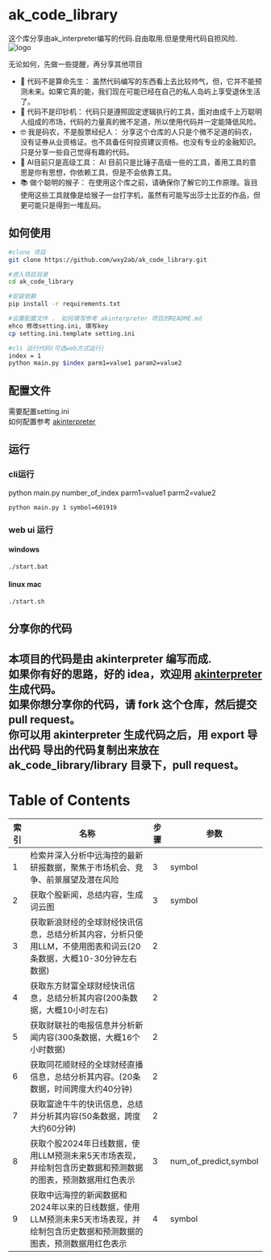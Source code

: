 # ak_code_library
这个库分享由ak_interpreter编写的代码.自由取用.但是使用代码自担风险.  
![logo](https://github.com/wxy2ab/akinterpreter/raw/main/docs/logo256.png)  

无论如何，先做一些提醒，再分享其他项目
- 🔮 代码不是算命先生：
虽然代码编写的东西看上去比较帅气，但，它并不能预测未来。如果它真的能，我们现在可能已经在自己的私人岛屿上享受退休生活了。
- 💸 代码不是印钞机：
代码只是遵照固定逻辑执行的工具，面对由成千上万聪明人组成的市场，代码的力量真的微不足道，所以使用代码并一定能降低风险。
- 🤓 我是码农，不是股票经纪人：
分享这个仓库的人只是个微不足道的码农，没有证券从业资格证。也不具备任何投资建议资格。也没有专业的金融知识。只是分享一些自己觉得有趣的代码。
- 🚀 AI目前只是高级工具：
AI 目前只是比锤子高级一些的工具，善用工具的意思是你有思想，你依赖工具，但是不会依靠工具。
- 📚 做个聪明的猴子：
在使用这个库之前，请确保你了解它的工作原理。盲目使用这些工具就像是给猴子一台打字机，虽然有可能写出莎士比亚的作品，但更可能只是得到一堆乱码。

## 如何使用
```Bash
#clone 项目
git clone https://github.com/wxy2ab/ak_code_library.git

#进入项目目录
cd ak_code_library

#安装依赖
pip install -r requirements.txt

#设置配置文件 ， 如何填写参考 akinterpreter 项目的README.md
ehco 修改setting.ini, 填写key
cp setting.ini.template setting.ini

#cli 运行代码(可选web方式运行)
index = 1
python main.py $index parm1=value1 param2=value2
```

## 配置文件
需要配置setting.ini   
如何配置参考 [akinterpreter](https://github.com/wxy2ab/akinterpreter)

## 运行  
### cli运行
python main.py number_of_index parm1=value1 parm2=value2  
```bash
python main.py 1 symbol=601919
```

### web ui 运行
#### windows
```shell
./start.bat
```
#### linux mac
```bash
./start.sh
```

## 分享你的代码  
本项目的代码是由 akinterpreter 编写而成.  
如果你有好的思路，好的 idea，欢迎用 [akinterpreter](https://github.com/wxy2ab/akinterpreter) 生成代码。  
如果你想分享你的代码，请 fork 这个仓库，然后提交 pull request。  
你可以用 akinterpreter 生成代码之后，用 export 导出代码
导出的代码复制出来放在 ak_code_library/library 目录下，pull request。  
---

# Table of Contents

| 索引 | 名称 | 步骤 | 参数 |
|------|------|------|------|
| 1 | 检索并深入分析中远海控的最新研报数据，聚焦于市场机会、竞争、前景展望及潜在风险 | 3 | symbol |
| 2 | 获取个股新闻，总结内容，生成词云图 | 3 | symbol |
| 3 | 获取新浪财经的全球财经快讯信息，总结分析其内容，分析只使用LLM，不使用图表和词云(20条数据，大概10-30分钟左右数据) | 2 |  |
| 4 | 获取东方财富全球财经快讯信息，总结分析其内容(200条数据，大概10小时左右) | 2 |  |
| 5 | 获取财联社的电报信息并分析新闻内容(300条数据，大概16个小时数据) | 2 |  |
| 6 | 获取同花顺财经的全球财经直播信息，总结分析其内容。(20条数据，时间跨度大约40分钟) | 2 |  |
| 7 | 获取富途牛牛的快讯信息，总结并分析其内容(50条数据，跨度大约60分钟) | 2 |  |
| 8 | 获取个股2024年日线数据，使用LLM预测未来5天市场表现，并绘制包含历史数据和预测数据的图表，预测数据用红色表示 | 3 | num_of_predict,symbol |
| 9 | 获取中远海控的新闻数据和2024年以来的日线数据，使用LLM预测未来5天市场表现，并绘制包含历史数据和预测数据的图表，预测数据用红色表示 | 4 | symbol |


